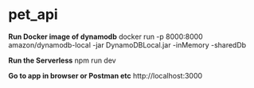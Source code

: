 # pet_api


**Run Docker image of dynamodb**
docker run -p 8000:8000 amazon/dynamodb-local -jar DynamoDBLocal.jar -inMemory -sharedDb

**Run the Serverless** 
npm run dev

**Go to app in browser or Postman etc**
http://localhost:3000